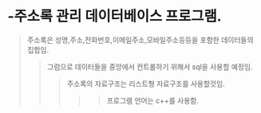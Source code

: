 # -주소록 관리 데이터베이스 프로그램.
>주소록은 성명,주소,전화번호,이메일주소,모바일주소등등을 포함한 데이터들의 집합임.
>>그럼으로 데이터들을 중앙에서 컨트롤하기 위해서 sql을 사용할 예정임.
>>>주소록의 자료구조는 리스트형 자료구조를 사용할것임.
>>>>>프로그램 언어는 c++를 사용함.
